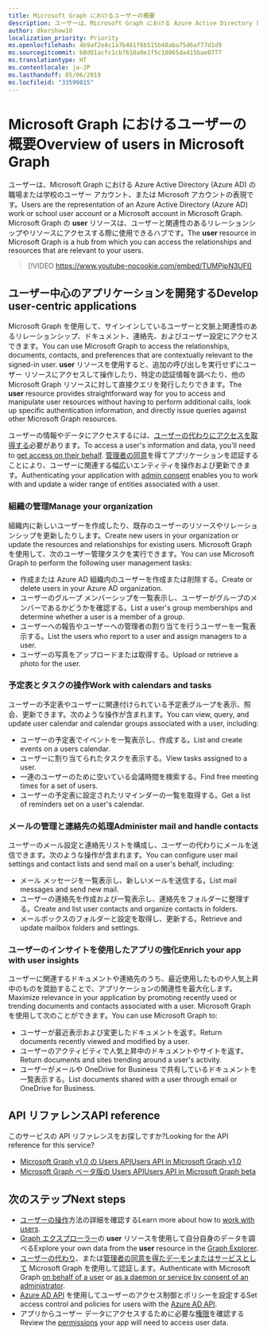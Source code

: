```yaml
---
title: Microsoft Graph におけるユーザーの概要
description: ユーザーは、Microsoft Graph における Azure Active Directory (Azure AD) の職場または学校のユーザー アカウント、または Microsoft アカウントの表現です。 Microsoft Graph の **user** リソースは、ユーザーと関連性のあるリレーションシップやリソースにアクセスする際に使用できるハブです。
author: dkershaw10
localization_priority: Priority
ms.openlocfilehash: 4b9af2e4c1a7b461f6b515b48aba75d6af77d1d9
ms.sourcegitcommit: b8d01acfc1cb7610a0e1f5c18065da415bae0777
ms.translationtype: HT
ms.contentlocale: ja-JP
ms.lasthandoff: 05/06/2019
ms.locfileid: "33599815"
---
```

# <a name="overview-of-users-in-microsoft-graph"></a><span data-ttu-id="e6784-104">Microsoft Graph におけるユーザーの概要</span><span class="sxs-lookup"><span data-stu-id="e6784-104">Overview of users in Microsoft Graph</span></span>

<span data-ttu-id="e6784-105">ユーザーは、Microsoft Graph における Azure Active Directory (Azure AD) の職場または学校のユーザー アカウント、または Microsoft アカウントの表現です。</span><span class="sxs-lookup"><span data-stu-id="e6784-105">Users are the representation of an Azure Active Directory (Azure AD) work or school user account or a Microsoft account in Microsoft Graph.</span></span> <span data-ttu-id="e6784-106">Microsoft Graph の **user** リソースは、ユーザーと関連性のあるリレーションシップやリソースにアクセスする際に使用できるハブです。</span><span class="sxs-lookup"><span data-stu-id="e6784-106">The **user** resource in Microsoft Graph is a hub from which you can access the relationships and resources that are relevant to your users.</span></span>

> [!VIDEO https://www.youtube-nocookie.com/embed/TUMPipN3UFI]

## <a name="develop-user-centric-applications"></a><span data-ttu-id="e6784-107">ユーザー中心のアプリケーションを開発する</span><span class="sxs-lookup"><span data-stu-id="e6784-107">Develop user-centric applications</span></span>

<span data-ttu-id="e6784-108">Microsoft Graph を使用して、サインインしているユーザーと文脈上関連性のあるリレーションシップ、ドキュメント、連絡先、およびユーザー設定にアクセスできます。</span><span class="sxs-lookup"><span data-stu-id="e6784-108">You can use Microsoft Graph to access the relationships, documents, contacts, and preferences that are contextually relevant to the signed-in user.</span></span> <span data-ttu-id="e6784-109">**user** リソースを使用すると、追加の呼び出しを実行せずにユーザー リソースにアクセスして操作したり、特定の認証情報を調べたり、他の Microsoft Graph リソースに対して直接クエリを発行したりできます。</span><span class="sxs-lookup"><span data-stu-id="e6784-109">The **user** resource provides straightforward way for you to access and manipulate user resources without having to perform additional calls, look up specific authentication information, and directly issue queries against other Microsoft Graph resources.</span></span>

<span data-ttu-id="e6784-110">ユーザーの情報やデータにアクセスするには、[ユーザーの代わりにアクセスを取得する](auth-v2-user.md)必要があります。</span><span class="sxs-lookup"><span data-stu-id="e6784-110">To access a user's information and data, you'll need to [get access on their behalf](auth-v2-user.md).</span></span> <span data-ttu-id="e6784-111">[管理者の同意](permissions-reference.md)を得てアプリケーションを認証することにより、ユーザーに関連する幅広いエンティティを操作および更新できます。</span><span class="sxs-lookup"><span data-stu-id="e6784-111">Authenticating your application with [admin consent](permissions-reference.md) enables you to work with and update a wider range of entities associated with a user.</span></span>

### <a name="manage-your-organization"></a><span data-ttu-id="e6784-112">組織の管理</span><span class="sxs-lookup"><span data-stu-id="e6784-112">Manage your organization</span></span>

<span data-ttu-id="e6784-113">組織内に新しいユーザーを作成したり、既存のユーザーのリソースやリレーションシップを更新したりします。</span><span class="sxs-lookup"><span data-stu-id="e6784-113">Create new users in your organization or update the resources and relationships for existing users.</span></span> <span data-ttu-id="e6784-114">Microsoft Graph を使用して、次のユーザー管理タスクを実行できます。</span><span class="sxs-lookup"><span data-stu-id="e6784-114">You can use Microsoft Graph to perform the following user management tasks:</span></span> 

- <span data-ttu-id="e6784-115">作成または Azure AD 組織内のユーザーを作成または削除する。</span><span class="sxs-lookup"><span data-stu-id="e6784-115">Create or delete users in your Azure AD organization.</span></span>
- <span data-ttu-id="e6784-116">ユーザーのグループ メンバーシップを一覧表示し、ユーザーがグループのメンバーであるかどうかを確認する。</span><span class="sxs-lookup"><span data-stu-id="e6784-116">List a user's group memberships and determine whether a user is a member of a group.</span></span>
- <span data-ttu-id="e6784-117">ユーザーへの報告やユーザーへの管理者の割り当てを行うユーザーを一覧表示する。</span><span class="sxs-lookup"><span data-stu-id="e6784-117">List the users who report to a user and assign managers to a user.</span></span>
- <span data-ttu-id="e6784-118">ユーザーの写真をアップロードまたは取得する。</span><span class="sxs-lookup"><span data-stu-id="e6784-118">Upload or retrieve a photo for the user.</span></span>

### <a name="work-with-calendars-and-tasks"></a><span data-ttu-id="e6784-119">予定表とタスクの操作</span><span class="sxs-lookup"><span data-stu-id="e6784-119">Work with calendars and tasks</span></span>

<span data-ttu-id="e6784-120">ユーザーの予定表やユーザーに関連付けられている予定表グループを表示、照会、更新できます。次のような操作が含まれます。</span><span class="sxs-lookup"><span data-stu-id="e6784-120">You can view, query, and update user calendar and calendar groups associated with a user, including:</span></span>

- <span data-ttu-id="e6784-121">ユーザーの予定表でイベントを一覧表示し、作成する。</span><span class="sxs-lookup"><span data-stu-id="e6784-121">List and create events on a users calendar.</span></span>
- <span data-ttu-id="e6784-122">ユーザーに割り当てられたタスクを表示する。</span><span class="sxs-lookup"><span data-stu-id="e6784-122">View tasks assigned to a user.</span></span>
- <span data-ttu-id="e6784-123">一連のユーザーのために空いている会議時間を検索する。</span><span class="sxs-lookup"><span data-stu-id="e6784-123">Find free meeting times for a set of users.</span></span>
- <span data-ttu-id="e6784-124">ユーザーの予定表に設定されたリマインダーの一覧を取得する。</span><span class="sxs-lookup"><span data-stu-id="e6784-124">Get a list of reminders set on a user's calendar.</span></span>

### <a name="administer-mail-and-handle-contacts"></a><span data-ttu-id="e6784-125">メールの管理と連絡先の処理</span><span class="sxs-lookup"><span data-stu-id="e6784-125">Administer mail and handle contacts</span></span>

<span data-ttu-id="e6784-126">ユーザーのメール設定と連絡先リストを構成し、ユーザーの代わりにメールを送信できます。次のような操作が含まれます。</span><span class="sxs-lookup"><span data-stu-id="e6784-126">You can configure user mail settings and contact lists and send mail on a user's behalf, including:</span></span>

- <span data-ttu-id="e6784-127">メール メッセージを一覧表示し、新しいメールを送信する。</span><span class="sxs-lookup"><span data-stu-id="e6784-127">List mail messages and send new mail.</span></span>
- <span data-ttu-id="e6784-128">ユーザーの連絡先を作成および一覧表示し、連絡先をフォルダーに整理する。</span><span class="sxs-lookup"><span data-stu-id="e6784-128">Create and list user contacts and organize contacts in folders.</span></span>
- <span data-ttu-id="e6784-129">メールボックスのフォルダーと設定を取得し、更新する。</span><span class="sxs-lookup"><span data-stu-id="e6784-129">Retrieve and update mailbox folders and settings.</span></span>

### <a name="enrich-your-app-with-user-insights"></a><span data-ttu-id="e6784-130">ユーザーのインサイトを使用したアプリの強化</span><span class="sxs-lookup"><span data-stu-id="e6784-130">Enrich your app with user insights</span></span>

<span data-ttu-id="e6784-131">ユーザーに関連するドキュメントや連絡先のうち、最近使用したものや人気上昇中のものを奨励することで、アプリケーションの関連性を最大化します。</span><span class="sxs-lookup"><span data-stu-id="e6784-131">Maximize relevance in your application by promoting recently used or trending documents and contacts associated with a user.</span></span> <span data-ttu-id="e6784-132">Microsoft Graph を使用して次のことができます。</span><span class="sxs-lookup"><span data-stu-id="e6784-132">You can use Microsoft Graph to:</span></span>

- <span data-ttu-id="e6784-133">ユーザーが最近表示および変更したドキュメントを返す。</span><span class="sxs-lookup"><span data-stu-id="e6784-133">Return documents recently viewed and modified by a user.</span></span>
- <span data-ttu-id="e6784-134">ユーザーのアクティビティで人気上昇中のドキュメントやサイトを返す。</span><span class="sxs-lookup"><span data-stu-id="e6784-134">Return documents and sites trending around a user's activity.</span></span>
- <span data-ttu-id="e6784-135">ユーザーがメールや OneDrive for Business で共有しているドキュメントを一覧表示する。</span><span class="sxs-lookup"><span data-stu-id="e6784-135">List documents shared with a user through email or OneDrive for Business.</span></span>

## <a name="api-reference"></a><span data-ttu-id="e6784-136">API リファレンス</span><span class="sxs-lookup"><span data-stu-id="e6784-136">API reference</span></span>
<span data-ttu-id="e6784-137">このサービスの API リファレンスをお探しですか?</span><span class="sxs-lookup"><span data-stu-id="e6784-137">Looking for the API reference for this service?</span></span>

- [<span data-ttu-id="e6784-138">Microsoft Graph v1.0 の Users API</span><span class="sxs-lookup"><span data-stu-id="e6784-138">Users API in Microsoft Graph v1.0</span></span>](/graph/api/resources/users?view=graph-rest-1.0)
- [<span data-ttu-id="e6784-139">Microsoft Graph ベータ版の Users API</span><span class="sxs-lookup"><span data-stu-id="e6784-139">Users API in Microsoft Graph beta</span></span>](/graph/api/resources/users?view=graph-rest-beta)

## <a name="next-steps"></a><span data-ttu-id="e6784-140">次のステップ</span><span class="sxs-lookup"><span data-stu-id="e6784-140">Next steps</span></span>

- <span data-ttu-id="e6784-141">[ユーザーの操作](/graph/api/resources/users?view=graph-rest-1.0)方法の詳細を確認する</span><span class="sxs-lookup"><span data-stu-id="e6784-141">Learn more about how to [work with users](/graph/api/resources/users?view=graph-rest-1.0).</span></span>
- <span data-ttu-id="e6784-142">[Graph エクスプローラー](https://developer.microsoft.com/graph/graph-explorer)の **user** リソースを使用して自分自身のデータを調べる</span><span class="sxs-lookup"><span data-stu-id="e6784-142">Explore your own data from the **user** resource in the [Graph Explorer](https://developer.microsoft.com/graph/graph-explorer).</span></span>
- <span data-ttu-id="e6784-143">[ユーザーの代わり](auth-v2-user.md)、または[管理者の同意を得たデーモンまたはサービスとして](auth-v2-service.md) Microsoft Graph を使用して認証します。</span><span class="sxs-lookup"><span data-stu-id="e6784-143">Authenticate with Microsoft Graph [on behalf of a user](auth-v2-user.md) or [as a daemon or service by consent of an administrator](auth-v2-service.md).</span></span>
- <span data-ttu-id="e6784-144">[Azure AD API](/graph/api/resources/azure-ad-overview?view=graph-rest-1.0) を使用してユーザーのアクセス制御とポリシーを設定する</span><span class="sxs-lookup"><span data-stu-id="e6784-144">Set access control and policies for users with the [Azure AD API](/graph/api/resources/azure-ad-overview?view=graph-rest-1.0).</span></span>
- <span data-ttu-id="e6784-145">アプリからユーザー データにアクセスするために必要な[権限](permissions-reference.md)を確認する</span><span class="sxs-lookup"><span data-stu-id="e6784-145">Review the [permissions](permissions-reference.md) your app will need to access user data.</span></span> 
<!-- This isn't really a next step; let's remove to keep the list of links concise.>
- Stay up to date with Microsoft Graph [changelog](changelog.md).
-->
